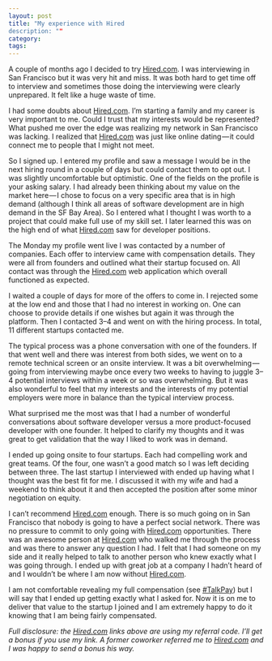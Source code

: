 ```yaml
---
layout: post
title: "My experience with Hired
description: ""
category: 
tags:
---
```


A couple of months ago I decided to try [Hired.com](http://join.hired.com/x/XfELvW). I was interviewing in San Francisco but it was very hit and miss. It was both hard to get time off to interview and sometimes those doing the interviewing were clearly unprepared. It felt like a huge waste of time.

I had some doubts about [Hired.com](http://join.hired.com/x/XfELvW). I’m starting a family and my career is very important to me. Could I trust that my interests would be represented? What pushed me over the edge was realizing my network in San Francisco was lacking. I realized that [Hired.com](http://join.hired.com/x/XfELvW) was just like online dating — it could connect me to people that I might not meet.

So I signed up. I entered my profile and saw a message I would be in the next hiring round in a couple of days but could contact them to opt out. I was slightly uncomfortable but optimistic. One of the fields on the profile is your asking salary. I had already been thinking about my value on the market here — I chose to focus on a very specific area that is in high demand (although I think all areas of software development are in high demand in the SF Bay Area). So I entered what I thought I was worth to a project that could make full use of my skill set. I later learned this was on the high end of what [Hired.com](http://join.hired.com/x/XfELvW) saw for developer positions.

The Monday my profile went live I was contacted by a number of companies. Each offer to interview came with compensation details. They were all from founders and outlined what their startup focused on. All contact was through the [Hired.com](http://join.hired.com/x/XfELvW) web application which overall functioned as expected.

I waited a couple of days for more of the offers to come in. I rejected some at the low end and those that I had no interest in working on. One can choose to provide details if one wishes but again it was through the platform. Then I contacted 3–4 and went on with the hiring process. In total, 11 different startups contacted me.

The typical process was a phone conversation with one of the founders. If that went well and there was interest from both sides, we went on to a remote technical screen or an onsite interview. It was a bit overwhelming — going from interviewing maybe once every two weeks to having to juggle 3–4 potential interviews within a week or so was overwhelming. But it was also wonderful to feel that my interests and the interests of my potential employers were more in balance than the typical interview process.

What surprised me the most was that I had a number of wonderful conversations about software developer versus a more product-focused developer with one founder. It helped to clarify my thoughts and it was great to get validation that the way I liked to work was in demand.

I ended up going onsite to four startups. Each had compelling work and great teams. Of the four, one wasn’t a good match so I was left deciding between three. The last startup I interviewed with ended up having what I thought was the best fit for me. I discussed it with my wife and had a weekend to think about it and then accepted the position after some minor negotiation on equity.

I can’t recommend [Hired.com](http://join.hired.com/x/XfELvW) enough. There is so much going on in San Francisco that nobody is going to have a perfect social network. There was no pressure to commit to only going with [Hired.com](http://join.hired.com/x/XfELvW) opportunities. There was an awesome person at [Hired.com](http://join.hired.com/x/XfELvW) who walked me through the process and was there to answer any question I had. I felt that I had someone on my side and it really helped to talk to another person who knew exactly what I was going through. I ended up with great job at a company I hadn’t heard of and I wouldn’t be where I am now without [Hired.com](http://join.hired.com/x/XfELvW).

I am not comfortable revealing my full compensation (see [#TalkPay](https://twitter.com/search?q=%23talkpay)) but I will say that I ended up getting exactly what I asked for. Now it is on me to deliver that value to the startup I joined and I am extremely happy to do it knowing that I am being fairly compensated.

*Full disclosure: the [Hired.com](http://join.hired.com/x/XfELvW) links above are using my referral code. I’ll get a bonus if you use my link. A former coworker referred me to [Hired.com](http://join.hired.com/x/XfELvW) and I was happy to send a bonus his way.*
